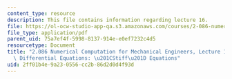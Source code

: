 ```yaml
---
content_type: resource
description: This file contains information regarding lecture 16.
file: https://ol-ocw-studio-app-qa.s3.amazonaws.com/courses/2-086-numerical-computation-for-mechanical-engineers-spring-2013/2ff01b4e9a230556cc2b86d2d0d4f93d_MIT2_086S13_lecture16.pdf
file_type: application/pdf
parent_uid: 75a7ef4f-5998-8137-914e-e0ef7232c4d5
resourcetype: Document
title: "2.086 Numerical Computation for Mechanical Engineers, Lecture 16: Ordinary\
  \ Differential Equations: \u201CStiff\u201D Equations"
uid: 2ff01b4e-9a23-0556-cc2b-86d2d0d4f93d
---
```

